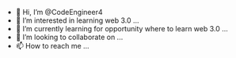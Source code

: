 - 👋 Hi, I’m @CodeEngineer4
- 👀 I’m interested in learning web 3.0 ...
- 🌱 I’m currently learning for opportunity where to learn web 3.0 ...
- 💞️ I’m looking to collaborate on ...
- 📫 How to reach me ...

<!---
CodeEngineer4/CodeEngineer4 is a ✨ special ✨ repository because its `README.md` (this file) appears on your GitHub profile.
You can click the Preview link to take a look at your changes.
--->
